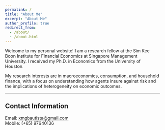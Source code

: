 ```yaml
---
permalink: /
title: "About Me"
excerpt: "About Me"
author_profile: true
redirect_from: 
  - /about/
  - /about.html
---
```


Welcome to my personal website! I am a research fellow at the Sim Kee Boon Institute for Financial Economics at Singapore Management University. I received my Ph.D. in Economics from the University of Houston.
<br>

My research interests are in macroeconomics, consumption, and household finance, with a focus on understanding how agents insure against risk and the implications of heterogeneity on economic outcomes.
<br>

___
## Contact Information

Email: [xmgbautista@gmail.com](mailto:xmgbautista@gmail.com)<br>
Mobile: (+65) 97640136